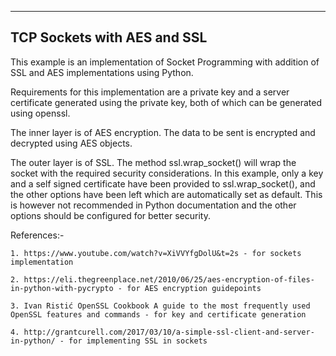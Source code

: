 ----------------------------
TCP Sockets with AES and SSL
----------------------------

This example is an implementation of Socket Programming with addition of SSL and AES implementations using Python. 

Requirements for this implementation are a private key and a server certificate generated using the private key, both of which can be generated using openssl.

The inner layer is of AES encryption. The data to be sent is encrypted and decrypted using AES objects.

The outer layer is of SSL. The method ssl.wrap_socket() will wrap the socket with the required security considerations. In this example, only a key and a self signed certificate have been provided to ssl.wrap_socket(), and the other options have been left which are automatically set as default. This is however not recommended in Python documentation and the other options should be configured for better security.

References:-

	1. https://www.youtube.com/watch?v=XiVVYfgDolU&t=2s - for sockets implementation

	2. https://eli.thegreenplace.net/2010/06/25/aes-encryption-of-files-in-python-with-pycrypto - for AES encryption guidepoints

	3. Ivan Ristić OpenSSL Cookbook A guide to the most frequently used OpenSSL features and commands - for key and certificate generation

	4. http://grantcurell.com/2017/03/10/a-simple-ssl-client-and-server-in-python/ - for implementing SSL in sockets

